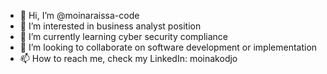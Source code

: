 - 👋 Hi, I’m @moinaraissa-code
- 👀 I’m interested in business analyst position 
- 🌱 I’m currently learning cyber security compliance 
- 💞️ I’m looking to collaborate on software development or implementation
- 📫 How to reach me, check my LinkedIn: moinakodjo

<!---
moinaraissa-code/moinaraissa-code is a ✨ special ✨ repository because its `README.md` (this file) appears on your GitHub profile.
You can click the Preview link to take a look at your changes.
--->
